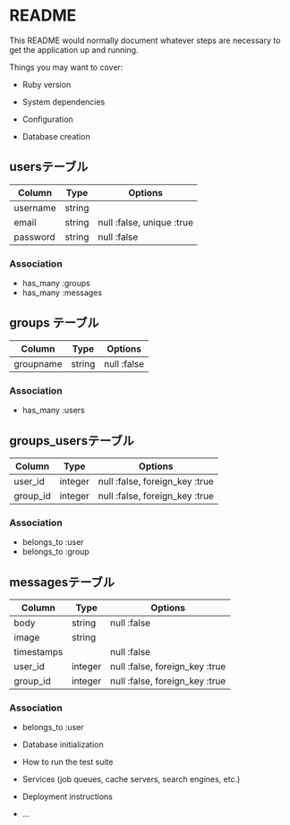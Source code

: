 # README

This README would normally document whatever steps are necessary to get the
application up and running.

Things you may want to cover:

* Ruby version

* System dependencies

* Configuration

* Database creation
## usersテーブル
|Column|Type|Options|
|------|----|-------|
|username|string||
|email|string|null :false, unique :true|
|password|string|null :false|
### Association
- has_many :groups
- has_many :messages


## groups テーブル
|Column|Type|Options|
|------|----|-------|
|groupname|string|null :false|
### Association
- has_many :users

## groups_usersテーブル
|Column|Type|Options|
|------|----|-------|
|user_id|integer|null :false, foreign_key :true|
|group_id|integer|null :false, foreign_key :true|
### Association
- belongs_to :user
- belongs_to :group


## messagesテーブル
|Column|Type|Options|
|------|----|-------|
|body|string|null :false|
|image|string||
|timestamps||null :false|
|user_id|integer|null :false, foreign_key :true|
|group_id|integer|null :false, foreign_key :true|
### Association
- belongs_to :user


* Database initialization

* How to run the test suite

* Services (job queues, cache servers, search engines, etc.)

* Deployment instructions

* ...
